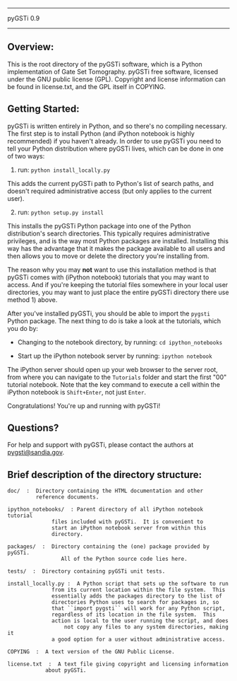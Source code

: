 ********************************************************************************
  pyGSTi 0.9 
********************************************************************************

Overview:
--------
This is the root directory of the pyGSTi software, which is a Python
 implementation of Gate Set Tomography.  pyGSTi free software, licensed
 under the GNU public license (GPL).  Copyright and license information
 can be found in license.txt, and the GPL itself in COPYING.


Getting Started:
---------------
pyGSTi is written entirely in Python, and so there's no compiling necessary.
The first step is to install Python (and iPython notebook is highly
recommended) if you haven't already.   In order to use pyGSTi you need to
tell your Python distribution where pyGSTi lives, which can be done in one
 of two ways:

1) run: ``python install_locally.py``

  This adds the current pyGSTi path to Python's list of search paths, and
  doesn't required administrative access (but only applies to the current user).

2) run: ``python setup.py install``

  This installs the pyGSTi Python package into one of the Python distribution's
  search directories.  This typically requires administrative privileges, and
  is the way most Python packages are installed.  Installing this way has the
  advantage that it makes the package available to all users and then allows 
  you to move or delete the directory you're installing from.

  The reason why you may **not** want to use this installation method is that 
  pyGSTi comes with (iPython notebook) tutorials that you may want to access.
  And if you're keeping the tutorial files somewhere in your local user
  directories, you may want to just place the entire pyGSTi directory there
  use method 1) above.

After you've installed pyGSTi, you should be able to import the 
`pygsti` Python package.  The next thing to do is take a look at
the tutorials, which you do by:

* Changing to the notebook directory, by running:
    ``cd ipython_notebooks``

* Start up the iPython notebook server by running:
  ``ipython notebook``

The iPython server should open up your web browser to the server root,
from where you can navigate to the ``Tutorials`` folder and start the 
first "00" tutorial notebook.  Note that the key command to execute
a cell within the iPython notebook is ``Shift+Enter``, not just ``Enter``.

Congratulations!  You're up and running with pyGSTi!




Questions?
----------
For help and support with pyGSTi, please contact the authors at
pygsti@sandia.gov.





Brief description of the directory structure:
--------------------------------------------
```
doc/  :  Directory containing the HTML documentation and other
         reference documents.

ipython_notebooks/  : Parent directory of all iPython notebook tutorial
		      files included with pyGSTi.  It is convenient to
		      start an iPython notebook server from within this
		      directory.

packages/  :  Directory containing the (one) package provided by pyGSTi.
	             All of the Python source code lies here.

tests/  :  Directory containing pyGSTi unit tests.

install_locally.py :  A Python script that sets up the software to run 
		      from its current location within the file system.  This
		      essentially adds the packages directory to the list of
		      directories Python uses to search for packages in, so
		      that ``import pygsti`` will work for any Python script,
		      regardless of its location in the file system.  This
		      action is local to the user running the script, and does
                  not copy any files to any system directories, making it
		      a good option for a user without administrative access.

COPYING  :  A text version of the GNU Public License.

license.txt  :  A text file giving copyright and licensing information
	        about pyGSTi.
```
